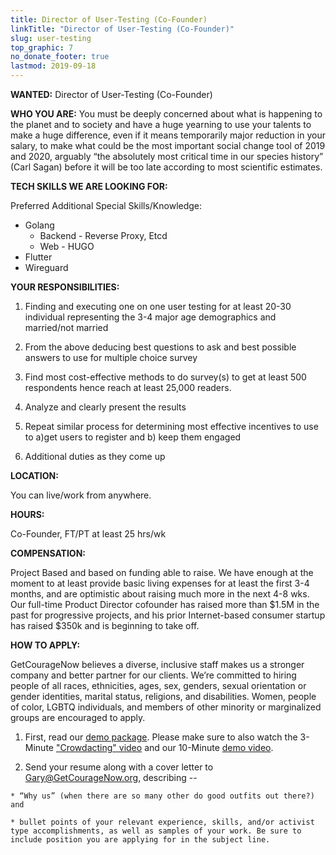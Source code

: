 ```yaml
---
title: Director of User-Testing (Co-Founder)
linkTitle: "Director of User-Testing (Co-Founder)"
slug: user-testing
top_graphic: 7
no_donate_footer: true
lastmod: 2019-09-18
---
```


**WANTED:** Director of User-Testing (Co-Founder)

**WHO YOU ARE:** You must be deeply concerned about what is happening to the planet and to society and have a huge yearning to use your talents to make a huge difference, even if it means temporarily major reduction in your salary, to make what could be the most important social change tool of 2019 and 2020, arguably “the absolutely most critical time in our species history” (Carl Sagan)  before it will be too late according to most scientific estimates.

**TECH SKILLS WE ARE LOOKING FOR:**

Preferred Additional Special Skills/Knowledge:

  * Golang
    * Backend - Reverse Proxy, Etcd
    * Web - HUGO
  * Flutter
  * Wireguard

**YOUR RESPONSIBILITIES:**

  1. Finding and executing one on one user testing for at least 20-30 individual representing the 3-4 major age demographics and married/not married

  2. From the above deducing best questions to ask and best possible answers to use for multiple choice survey

  3. Find most cost-effective methods to do survey(s) to get at least 500 respondents hence reach at least 25,000 readers.

  4. Analyze and clearly present the results

  5. Repeat similar process for determining most effective incentives to use to a)get users to register and b) keep them engaged

  6. Additional duties as they come up

**LOCATION:**

You can live/work from anywhere.

**HOURS:**

Co-Founder, FT/PT at least 25 hrs/wk

**COMPENSATION:**

Project Based and based on funding able to raise. We have enough at the moment to at least provide basic living expenses for at least the first 3-4 months, and are optimistic about raising much more in the next 4-8 wks. Our full-time Product Director cofounder has raised more than $1.5M in the past for progressive projects, and his prior Internet-based consumer startup has raised $350k and is beginning to take off.

**HOW TO APPLY:**

GetCourageNow believes a diverse, inclusive staff makes us a stronger company and better partner for our clients. We’re committed to hiring people of all races, ethnicities, ages, sex, genders, sexual orientation or gender identities, marital status, religions, and disabilities. Women, people of color, LGBTQ individuals, and members of other minority or marginalized groups are encouraged to apply.

  1. First, read our [demo package](http://bit.ly/GetCouragePrep). Please make sure to also watch the 3-Minute ["Crowdacting" video](http://bit.ly/crowdacting) and our 10-Minute [demo video](http://bit.ly/GetCourageZoomDemo6).

  3. Send your resume along with a cover letter to [Gary@GetCourageNow.org](mailto:Gary@GetCourageNow.org), describing --

    * “Why us” (when there are so many other do good outfits out there?) and

    * bullet points of your relevant experience, skills, and/or activist type accomplishments, as well as samples of your work. Be sure to include position you are applying for in the subject line.